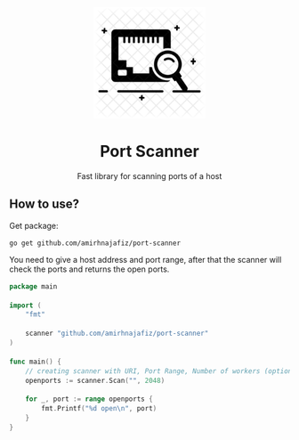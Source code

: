 <p align="center">
    <img src="assets/logo.png" width="200" />
</p>

<h1 align="center">
Port Scanner
</h1>

<p align="center">
Fast library for scanning ports of a host
</p>

## How to use?
Get package:
```shell
go get github.com/amirhnajafiz/port-scanner
```

You need to give a host address and port range, after that the scanner will 
check the ports and returns the open ports.

```go
package main

import (
    "fmt"

    scanner "github.com/amirhnajafiz/port-scanner"
)

func main() {
    // creating scanner with URI, Port Range, Number of workers (optional, default is 100)
    openports := scanner.Scan("", 2048)

    for _, port := range openports {
        fmt.Printf("%d open\n", port)
    }
}
```
